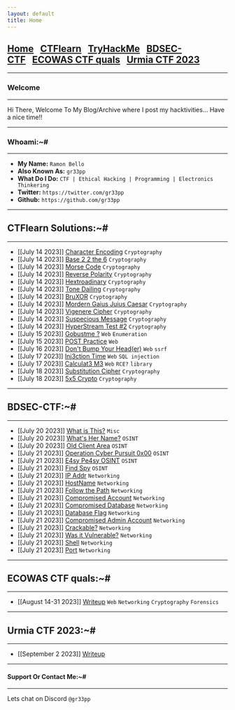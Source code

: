 ```yaml
---
layout: default
title: Home
---
```


<h2 class="mume-header" id="mainindexhtml-nbspnbsp-contactcontacthtml"><a href="./index.html">Home</a>&#xA0;&#xA0;&#xA0;<a href="/posts/ctflearn/index.html">CTFlearn</a>&#xA0;&#xA0;&#xA0;<a href="/posts/tryhackme/index.html">TryHackMe</a>&#xA0;&#xA0;&#xA0;<a href="/posts/BDSEC-CTF/index.html">BDSEC-CTF</a>&#xA0;&#xA0;&#xA0;<a href="/posts/ecowas-ctf">ECOWAS CTF quals</a>&#xA0;&#xA0;&#xA0;<a href="/posts/urmia-ctf-2023">Urmia CTF 2023</a></h2>

* * *
### Welcome
* * *

Hi There, Welcome To My Blog/Archive where I post my hacktivities... Have a nice time!!

* * *
### Whoami:~#
* * *

- **My Name:**    `Ramon Bello`
- **Also Known As:** `gr33pp`
- **What Do I Do:**  `CTF | Ethical Hacking | Programming | Electronics Thinkering`
- **Twitter:** `https://twitter.com/gr33pp`
- **Github:** `https://github.com/gr33pp`

* * *
## **CTFlearn Solutions:~#**
* * *
- [[July 14 2023]] [Character Encoding](https://gr33pp.github.io/posts/ctflearn/posts/character-enc) `Cryptography`
- [[July 14 2023]] [Base 2 2 the 6](https://gr33pp.github.io/posts/ctflearn/posts/base-two-two) `Cryptography`
- [[July 14 2023]] [Morse Code](https://gr33pp.github.io/posts/ctflearn/posts/morse-code) `Cryptography`
- [[July 14 2023]] [Reverse Polarity](https://gr33pp.github.io/posts/ctflearn/posts/reverse-polarity) `Cryptography`
- [[July 14 2023]] [Hextroadinary](https://gr33pp.github.io/posts/ctflearn/posts/hextroadinary) `Cryptography`
- [[July 14 2023]] [Tone Dailing](https://gr33pp.github.io/posts/ctflearn/posts/tone-dailing) `Cryptography`
- [[July 14 2023]] [BruXOR](https://gr33pp.github.io/posts/ctflearn/posts/bruxor) `Cryptography`
- [[July 14 2023]] [Mordern Gaius Juius Caesar](https://gr33pp.github.io/posts/ctflearn/posts/modern-caesar) `Cryptography`
- [[July 14 2023]] [Vigenere Cipher](https://gr33pp.github.io/posts/ctflearn/posts/vigenere) `Cryptography`
- [[July 14 2023]] [Suspecious Message](https://gr33pp.github.io/posts/ctflearn/posts/suspecious) `Cryptography`
- [[July 14 2023]] [HyperStream Test #2](https://gr33pp.github.io/posts/ctflearn/posts/hyperstream-test) `Cryptography`
- [[July 15 2023]] [Gobustme ?](https://gr33pp.github.io/posts/ctflearn/posts/gobustme) `Web` `Enumeration`
- [[July 15 2023]] [POST Practice](https://gr33pp.github.io/posts/ctflearn/posts/post-practice) `Web` 
- [[July 16 2023]] [Don't Bump Your Head(er)](https://gr33pp.github.io/posts/ctflearn/posts/header) `Web` `ssrf`
- [[July 17 2023]] [Inj3ction Time](https://gr33pp.github.io/posts/ctflearn/posts/injection-time) `Web` `SQL injection`
- [[July 17 2023]] [Calculat3 M3](https://gr33pp.github.io/posts/ctflearn/posts/calculate-me) `Web` `RCE?` `library`
- [[July 18 2023]] [Substitution Cipher](https://gr33pp.github.io/posts/ctflearn/posts/sub-cipher) `Cryptography`
- [[July 18 2023]] [5x5 Crypto](https://gr33pp.github.io/posts/ctflearn/posts/5by5) `Cryptography`

* * *
## **BDSEC-CTF:~#**
* * *
- [[July 20 2023]] [What is This?](https://gr33pp.github.io/posts/BDSEC-CTF/what-is-this) `Misc`
- [[July 20 2023]] [What's Her Name?](https://gr33pp.github.io/posts/BDSEC-CTF/what-is-her-name) `OSINT`
- [[July 20 2023]] [Old Client Area](https://gr33pp.github.io/posts/BDSEC-CTF/old-client-area) `OSINT`
- [[July 21 2023]] [Operation Cyber Pursuit 0x00](https://gr33pp.github.io/posts/BDSEC-CTF/operation-cyber-pursuit-1) `OSINT`
- [[July 21 2023]] [E4sy Pe4sy OSINT](https://gr33pp.github.io/posts/BDSEC-CTF/easy-peasy) `OSINT`
- [[July 21 2023]] [Find Spy](https://gr33pp.github.io/posts/BDSEC-CTF/find-spy) `OSINT`
- [[July 21 2023]] [IP Addr](https://gr33pp.github.io/posts/BDSEC-CTF/ip-addr) `Networking`
- [[July 21 2023]] [HostName](https://gr33pp.github.io/posts/BDSEC-CTF/hostname) `Networking`
- [[July 21 2023]] [Follow the Path](https://gr33pp.github.io/posts/BDSEC-CTF/follow-path) `Networking`
- [[July 21 2023]] [Compromised Account](https://gr33pp.github.io/posts/BDSEC-CTF/comp-acc) `Networking`
- [[July 21 2023]] [Compromised Database](https://gr33pp.github.io/posts/BDSEC-CTF/comp-dbs) `Networking`
- [[July 21 2023]] [Database Flag](https://gr33pp.github.io/posts/BDSEC-CTF/dataflag) `Networking`
- [[July 21 2023]] [Compromised Admin Account](https://gr33pp.github.io/posts/BDSEC-CTF/comp-admin-acc) `Networking`
- [[July 21 2023]] [Crackable?](https://gr33pp.github.io/posts/BDSEC-CTF/crackable) `Networking`
- [[July 21 2023]] [Was it Vulnerable?](https://gr33pp.github.io/posts/BDSEC-CTF/was-it-vulnerable) `Networking`
- [[July 21 2023]] [Shell](https://gr33pp.github.io/posts/BDSEC-CTF/shell) `Networking`
- [[July 21 2023]] [Port](https://gr33pp.github.io/posts/BDSEC-CTF/port) `Networking`

* * *
## **ECOWAS CTF quals:~#**
* * *
- [[August 14-31 2023]] [Writeup](https://gr33pp.github.io/posts/ecowas-ctf/writeup) `Web` `Networking` `Cryptography` `Forensics`

* * * 
## **Urmia CTF 2023:~#**
* * * 
- [[September 2 2023]] [Writeup](https://gr33pp.github.io/posts/urmia-ctf-2023/writeup)

* * *
#### **Support Or Contact Me:~#**
* * *

Lets chat on Discord `@gr33pp` 
